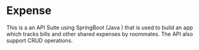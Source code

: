 # Expense
This is a  an API Suite using SpringBoot (Java ) that is  used to build an app which tracks bills and other shared expenses by roommates. The API also support CRUD operations.
